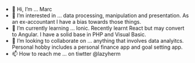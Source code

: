- 👋 Hi, I’m ... Marc
- 👀 I’m interested in ... data processing, manipulation and presentation. As an ex-accountant I have a bias towards those things.
- 🌱 I’m currently learning ... Ionic. Recently learnt React but may convert to Angular. I have a solid base in PHP and Visual Basic.
- 💞️ I’m looking to collaborate on ... anything that involves data analyitcs. Personal hobby includes a personal finance app and goal setting app.
- 📫 How to reach me ... on tiwtter @lazyherm

<!---
lazy-herm/lazy-herm is a ✨ special ✨ repository because its `README.md` (this file) appears on your GitHub profile.
You can click the Preview link to take a look at your changes.
--->
